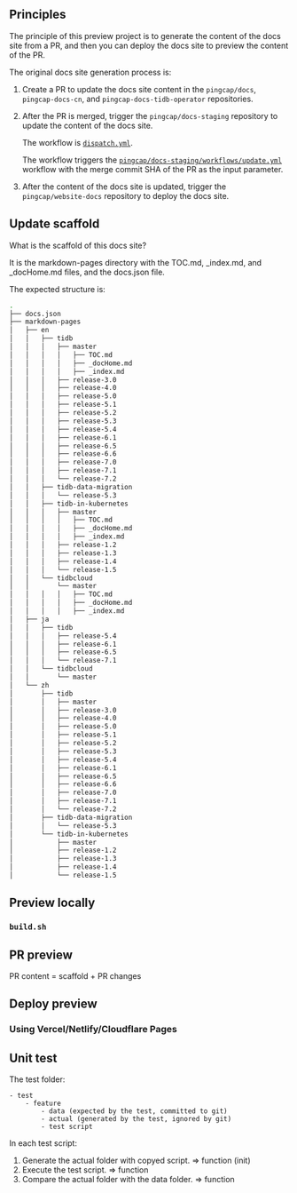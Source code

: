 ## Principles

The principle of this preview project is to generate the content of the docs site from a PR, and then you can deploy the docs site to preview the content of the PR.

The original docs site generation process is:

1. Create a PR to update the docs site content in the `pingcap/docs`, `pingcap-docs-cn`, and `pingcap-docs-tidb-operator` repositories.
2. After the PR is merged, trigger the `pingcap/docs-staging` repository to update the content of the docs site.

    The workflow is [`dispatch.yml`](https://github.com/pingcap/docs/blob/master/.github/workflows/dispatch.yml).

    The workflow triggers the [`pingcap/docs-staging/workflows/update.yml`](https://github.com/pingcap/docs-staging/blob/main/.github/workflows/update.yml) workflow with the merge commit SHA of the PR as the input parameter.

3. After the content of the docs site is updated, trigger the `pingcap/website-docs` repository to deploy the docs site.

## Update scaffold

What is the scaffold of this docs site?

It is the markdown-pages directory with the TOC.md, _index.md, and _docHome.md files, and the docs.json file.

The expected structure is:

```bash
.
├── docs.json
├── markdown-pages
│   ├── en
│   │   ├── tidb
│   │   │   ├── master
│   │   │   │   ├── TOC.md
│   │   │   │   ├── _docHome.md
│   │   │   │   ├── _index.md
│   │   │   ├── release-3.0
│   │   │   ├── release-4.0
│   │   │   ├── release-5.0
│   │   │   ├── release-5.1
│   │   │   ├── release-5.2
│   │   │   ├── release-5.3
│   │   │   ├── release-5.4
│   │   │   ├── release-6.1
│   │   │   ├── release-6.5
│   │   │   ├── release-6.6
│   │   │   ├── release-7.0
│   │   │   ├── release-7.1
│   │   │   └── release-7.2
│   │   ├── tidb-data-migration
│   │   │   └── release-5.3
│   │   ├── tidb-in-kubernetes
│   │   │   ├── master
│   │   │   │   ├── TOC.md
│   │   │   │   ├── _docHome.md
│   │   │   │   ├── _index.md
│   │   │   ├── release-1.2
│   │   │   ├── release-1.3
│   │   │   ├── release-1.4
│   │   │   └── release-1.5
│   │   └── tidbcloud
│   │       └── master
│   │   │   │   ├── TOC.md
│   │   │   │   ├── _docHome.md
│   │   │   │   ├── _index.md
│   ├── ja
│   │   ├── tidb
│   │   │   ├── release-5.4
│   │   │   ├── release-6.1
│   │   │   ├── release-6.5
│   │   │   └── release-7.1
│   │   └── tidbcloud
│   │       └── master
│   └── zh
│       ├── tidb
│       │   ├── master
│       │   ├── release-3.0
│       │   ├── release-4.0
│       │   ├── release-5.0
│       │   ├── release-5.1
│       │   ├── release-5.2
│       │   ├── release-5.3
│       │   ├── release-5.4
│       │   ├── release-6.1
│       │   ├── release-6.5
│       │   ├── release-6.6
│       │   ├── release-7.0
│       │   ├── release-7.1
│       │   └── release-7.2
│       ├── tidb-data-migration
│       │   └── release-5.3
│       └── tidb-in-kubernetes
│           ├── master
│           ├── release-1.2
│           ├── release-1.3
│           ├── release-1.4
│           └── release-1.5
```

## Preview locally

### `build.sh`

## PR preview

PR content = scaffold + PR changes

## Deploy preview

### Using Vercel/Netlify/Cloudflare Pages

## Unit test

The test folder:

```
- test
    - feature
        - data (expected by the test, committed to git)
        - actual (generated by the test, ignored by git)
        - test script
```

In each test script:

1. Generate the actual folder with copyed script. => function (init)
2. Execute the test script. => function
3. Compare the actual folder with the data folder. => function
